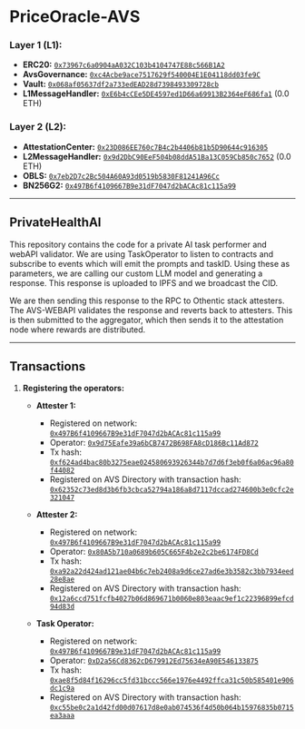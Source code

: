 # PriceOracle-AVS

### Layer 1 (L1):
- **ERC20:** [`0x73967c6a0904aA032C103b4104747E88c566B1A2`](https://holesky.etherscan.io/address/0x73967c6a0904aA032C103b4104747E88c566B1A2)
- **AvsGovernance:** [`0xc4Acbe9ace7517629f540004E1E04118dd03fe9C`](https://holesky.etherscan.io/address/0xc4Acbe9ace7517629f540004E1E04118dd03fe9C)
- **Vault:** [`0x068af05637df2a733edEAD28d7398493309728cb`](https://holesky.etherscan.io/address/0x068af05637df2a733edEAD28d7398493309728cb)
- **L1MessageHandler:** [`0xE6b4cCEe5DE4597ed1D66a69913B2364eF686fa1`](https://holesky.etherscan.io/address/0xE6b4cCEe5DE4597ed1D66a69913B2364eF686fa1) (0.0 ETH)

### Layer 2 (L2):
- **AttestationCenter:** [`0x23D086EE760c7B4c2b4406b81b5D90644c916305`](https://holesky.etherscan.io/address/0x23D086EE760c7B4c2b4406b81b5D90644c916305)
- **L2MessageHandler:** [`0x9d2DbC90EeF504b08ddA51Ba13C059Cb850c7652`](https://holesky.etherscan.io/address/0x9d2DbC90EeF504b08ddA51Ba13C059Cb850c7652) (0.0 ETH)
- **OBLS:** [`0x7eb2D7c2Bc504A60A93d0519b5830F81241A96Cc`](https://holesky.etherscan.io/address/0x7eb2D7c2Bc504A60A93d0519b5830F81241A96Cc)
- **BN256G2:** [`0x497B6f4109667B9e31dF7047d2bACAc81c115a99`](https://holesky.etherscan.io/address/0x497B6f4109667B9e31dF7047d2bACAc81c115a99)

---

## PrivateHealthAI

This repository contains the code for a private AI task performer and webAPI validator. We are using TaskOperator to listen to contracts and subscribe to events which will emit the prompts and taskID. Using these as parameters, we are calling our custom LLM model and generating a response. This response is uploaded to IPFS and we broadcast the CID. 

We are then sending this response to the RPC to Othentic stack attesters. The AVS-WEBAPI validates the response and reverts back to attesters. This is then submitted to the aggregator, which then sends it to the attestation node where rewards are distributed.

---

## Transactions

1. **Registering the operators:**
   - **Attester 1:** 
     - Registered on network: [`0x497B6f4109667B9e31dF7047d2bACAc81c115a99`](https://holesky.etherscan.io/address/0x497B6f4109667B9e31dF7047d2bACAc81c115a99)
     - Operator: [`0x9d75Eafe39a6bCB7472B698FA8cD186Bc11Ad872`](https://holesky.etherscan.io/address/0x9d75Eafe39a6bCB7472B698FA8cD186Bc11Ad872)
     - Tx hash: [`0xf624ad4bac80b3275eae024580693926344b7d7d6f3eb0f6a06ac96a80f44082`](https://holesky.etherscan.io/tx/0xf624ad4bac80b3275eae024580693926344b7d7d6f3eb0f6a06ac96a80f44082)
     - Registered on AVS Directory with transaction hash: [`0x62352c73ed8d3b6fb3cbca52794a186a8d7117dccad274600b3e0cfc2e321047`](https://holesky.etherscan.io/tx/0x62352c73ed8d3b6fb3cbca52794a186a8d7117dccad274600b3e0cfc2e321047)

   - **Attester 2:**
     - Registered on network: [`0x497B6f4109667B9e31dF7047d2bACAc81c115a99`](https://holesky.etherscan.io/address/0x497B6f4109667B9e31dF7047d2bACAc81c115a99)
     - Operator: [`0x80A5b710a0689b605C665F4b2e2c2be6174FD8Cd`](https://holesky.etherscan.io/address/0x80A5b710a0689b605C665F4b2e2c2be6174FD8Cd)
     - Tx hash: [`0xa92a22d424ad121ae04b6c7eb2408a9d6ce27ad6e3b3582c3bb7934eed28e8ae`](https://holesky.etherscan.io/tx/0xa92a22d424ad121ae04b6c7eb2408a9d6ce27ad6e3b3582c3bb7934eed28e8ae)
     - Registered on AVS Directory with transaction hash: [`0x12a6ccd751fcfb4027b06d869671b0060e803eaac9ef1c22396899efcd94d83d`](https://holesky.etherscan.io/tx/0x12a6ccd751fcfb4027b06d869671b0060e803eaac9ef1c22396899efcd94d83d)

   - **Task Operator:**
     - Registered on network: [`0x497B6f4109667B9e31dF7047d2bACAc81c115a99`](https://holesky.etherscan.io/address/0x497B6f4109667B9e31dF7047d2bACAc81c115a99)
     - Operator: [`0xD2a56Cd8362cD679912Ed75634eA90E546133875`](https://holesky.etherscan.io/address/0xD2a56Cd8362cD679912Ed75634eA90E546133875)
     - Tx hash: [`0xae8f5d84f16296cc5fd31bccc566e1976e4492ffca31c50b585401e906dc1c9a`](https://holesky.etherscan.io/tx/0xae8f5d84f16296cc5fd31bccc566e1976e4492ffca31c50b585401e906dc1c9a)
     - Registered on AVS Directory with transaction hash: [`0xc55be0c2a1d42fd00d07617d8e0ab074536f4d50b064b15976835b0715ea3aaa`](https://holesky.etherscan.io/tx/0xc55be0c2a1d42fd00d07617d8e0ab074536f4d50b064b15976835b0715ea3aaa)
